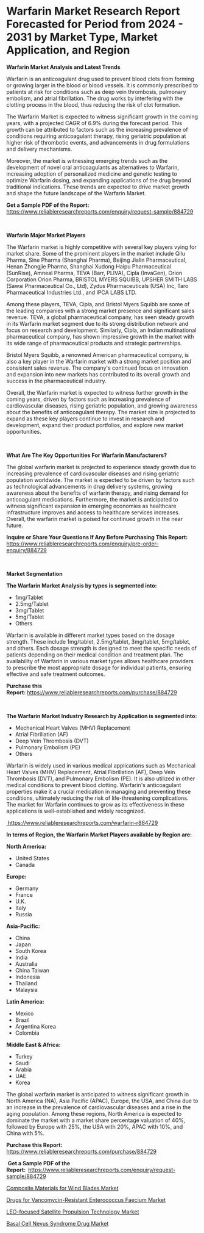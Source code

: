 <p><h1>Warfarin Market Research Report Forecasted for Period from 2024 -  2031 by Market Type, Market Application, and Region</h1></p><p><strong>Warfarin Market Analysis and Latest Trends</strong></p>
<p><p>Warfarin is an anticoagulant drug used to prevent blood clots from forming or growing larger in the blood or blood vessels. It is commonly prescribed to patients at risk for conditions such as deep vein thrombosis, pulmonary embolism, and atrial fibrillation. The drug works by interfering with the clotting process in the blood, thus reducing the risk of clot formation.</p><p>The Warfarin Market is expected to witness significant growth in the coming years, with a projected CAGR of 6.9% during the forecast period. This growth can be attributed to factors such as the increasing prevalence of conditions requiring anticoagulant therapy, rising geriatric population at higher risk of thrombotic events, and advancements in drug formulations and delivery mechanisms.</p><p>Moreover, the market is witnessing emerging trends such as the development of novel oral anticoagulants as alternatives to Warfarin, increasing adoption of personalized medicine and genetic testing to optimize Warfarin dosing, and expanding applications of the drug beyond traditional indications. These trends are expected to drive market growth and shape the future landscape of the Warfarin Market.</p></p>
<p><strong>Get a Sample PDF of the Report:&nbsp;</strong> <a href="https://www.reliableresearchreports.com/enquiry/request-sample/884729">https://www.reliableresearchreports.com/enquiry/request-sample/884729</a></p>
<p>&nbsp;</p>
<p><strong>Warfarin Major Market Players</strong></p>
<p><p>The Warfarin market is highly competitive with several key players vying for market share. Some of the prominent players in the market include Qilu Pharma, Sine Pharma (Shanghai Pharma), Beijing Jialin Pharmaceutical, Henan Zhongjie Pharma, Shanghai Xudong Haipu Pharmaceutical (SunRise), Amneal Pharma, TEVA (Barr, PLIVA), Cipla (InvaGen), Orion Corporation Orion Pharma, BRISTOL MYERS SQUIBB, UPSHER SMITH LABS (Sawai Pharmaceutical Co., Ltd), Zydus Pharmaceuticals (USA) Inc, Taro Pharmaceutical Industries Ltd., and IPCA LABS LTD.</p><p>Among these players, TEVA, Cipla, and Bristol Myers Squibb are some of the leading companies with a strong market presence and significant sales revenue. TEVA, a global pharmaceutical company, has seen steady growth in its Warfarin market segment due to its strong distribution network and focus on research and development. Similarly, Cipla, an Indian multinational pharmaceutical company, has shown impressive growth in the market with its wide range of pharmaceutical products and strategic partnerships.</p><p>Bristol Myers Squibb, a renowned American pharmaceutical company, is also a key player in the Warfarin market with a strong market position and consistent sales revenue. The company's continued focus on innovation and expansion into new markets has contributed to its overall growth and success in the pharmaceutical industry.</p><p>Overall, the Warfarin market is expected to witness further growth in the coming years, driven by factors such as increasing prevalence of cardiovascular diseases, rising geriatric population, and growing awareness about the benefits of anticoagulant therapy. The market size is projected to expand as these key players continue to invest in research and development, expand their product portfolios, and explore new market opportunities.</p></p>
<p>&nbsp;</p>
<p><strong>What Are The Key Opportunities For Warfarin Manufacturers?</strong></p>
<p><p>The global warfarin market is projected to experience steady growth due to increasing prevalence of cardiovascular diseases and rising geriatric population worldwide. The market is expected to be driven by factors such as technological advancements in drug delivery systems, growing awareness about the benefits of warfarin therapy, and rising demand for anticoagulant medications. Furthermore, the market is anticipated to witness significant expansion in emerging economies as healthcare infrastructure improves and access to healthcare services increases. Overall, the warfarin market is poised for continued growth in the near future.</p></p>
<p><strong>Inquire or Share Your Questions If Any Before Purchasing This Report:</strong> <a href="https://www.reliableresearchreports.com/enquiry/pre-order-enquiry/884729">https://www.reliableresearchreports.com/enquiry/pre-order-enquiry/884729</a></p>
<p>&nbsp;</p>
<p><strong>Market Segmentation</strong></p>
<p><strong>The Warfarin Market Analysis by types is segmented into:</strong></p>
<p><ul><li>1mg/Tablet</li><li>2.5mg/Tablet</li><li>3mg/Tablet</li><li>5mg/Tablet</li><li>Others</li></ul></p>
<p><p>Warfarin is available in different market types based on the dosage strength. These include 1mg/tablet, 2.5mg/tablet, 3mg/tablet, 5mg/tablet, and others. Each dosage strength is designed to meet the specific needs of patients depending on their medical condition and treatment plan. The availability of Warfarin in various market types allows healthcare providers to prescribe the most appropriate dosage for individual patients, ensuring effective and safe treatment outcomes.</p></p>
<p><strong>Purchase this Report:&nbsp;</strong><a href="https://www.reliableresearchreports.com/purchase/884729">https://www.reliableresearchreports.com/purchase/884729</a></p>
<p>&nbsp;</p>
<p><strong>The Warfarin Market Industry Research by Application is segmented into:</strong></p>
<p><ul><li>Mechanical Heart Valves (MHV) Replacement</li><li>Atrial Fibrillation (AF)</li><li>Deep Vein Thrombosis (DVT)</li><li>Pulmonary Embolism (PE)</li><li>Others</li></ul></p>
<p><p>Warfarin is widely used in various medical applications such as Mechanical Heart Valves (MHV) Replacement, Atrial Fibrillation (AF), Deep Vein Thrombosis (DVT), and Pulmonary Embolism (PE). It is also utilized in other medical conditions to prevent blood clotting. Warfarin's anticoagulant properties make it a crucial medication in managing and preventing these conditions, ultimately reducing the risk of life-threatening complications. The market for Warfarin continues to grow as its effectiveness in these applications is well-established and widely recognized.</p></p>
<p><a href="https://www.reliableresearchreports.com/warfarin-r884729">&nbsp;https://www.reliableresearchreports.com/warfarin-r884729</a></p>
<p><strong>In terms of Region, the Warfarin Market Players available by Region are:</strong></p>
<p>
    <p> <strong> North America: </strong>
        <ul>
            <li>United States</li>
            <li>Canada</li>
        </ul>
        </p> 
    <p> <strong> Europe: </strong>
        <ul>
            <li>Germany</li>
            <li>France</li>
            <li>U.K.</li>
            <li>Italy</li>
            <li>Russia</li>
        </ul>
        </p> 
    <p> <strong> Asia-Pacific: </strong>
        <ul>
            <li>China</li>
            <li>Japan</li>
            <li>South Korea</li>
            <li>India</li>
            <li>Australia</li>
            <li>China Taiwan</li>
            <li>Indonesia</li>
            <li>Thailand</li>
            <li>Malaysia</li>
        </ul>
        </p> 
    <p> <strong> Latin America: </strong>
        <ul>
            <li>Mexico</li>
            <li>Brazil</li>
            <li>Argentina Korea</li>
            <li>Colombia</li>
        </ul>
        </p> 
    <p> <strong> Middle East & Africa: </strong>
        <ul>
            <li>Turkey</li>
            <li>Saudi</li>
            <li>Arabia</li>
            <li>UAE</li>
            <li>Korea</li>
        </ul>
    </p>
    </p>
<p><p>The global warfarin market is anticipated to witness significant growth in North America (NA), Asia Pacific (APAC), Europe, the USA, and China due to an increase in the prevalence of cardiovascular diseases and a rise in the aging population. Among these regions, North America is expected to dominate the market with a market share percentage valuation of 40%, followed by Europe with 25%, the USA with 20%, APAC with 10%, and China with 5%.</p></p>
<p><strong>Purchase this Report: </strong><a href="https://www.reliableresearchreports.com/purchase/884729">https://www.reliableresearchreports.com/purchase/884729</a></p>
<p>&nbsp;<strong>Get a Sample PDF of the Report:&nbsp;&nbsp;</strong><a href="https://www.reliableresearchreports.com/enquiry/request-sample/884729">https://www.reliableresearchreports.com/enquiry/request-sample/884729</a></p>
<p><strong></strong></p>
<p><p><a href="https://issuu.com/reportprime-2/docs/composite-materials-for-wind-blades-market-size-20">Composite Materials for Wind Blades Market</a></p><p><a href="https://www.linkedin.com/pulse/drugs-vancomycin-resistant-enterococcus-faecium-market-trends-8kdnc">Drugs for Vancomycin-Resistant Enterococcus Faecium Market</a></p><p><a href="https://medium.com/@pennyalbrittonh65/leo-focused-satellite-propulsion-technology-market-comprehensive-assessment-by-type-application-2a2537e1aedf">LEO-focused Satellite Propulsion Technology Market</a></p><p><a href="https://www.linkedin.com/pulse/basal-cell-nevus-syndrome-drug-market-size-outlook-forecast-4utjc">Basal Cell Nevus Syndrome Drug Market</a></p></p>